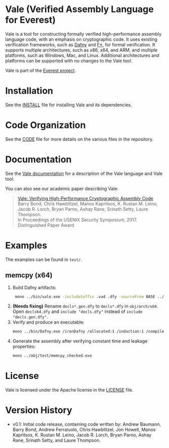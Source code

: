 Vale (Verified Assembly Language for Everest)
=============================================

Vale is a tool for constructing formally verified high-performance assembly language code,
with an emphasis on cryptographic code.
It uses existing verification frameworks,
such as [Dafny](https://github.com/Microsoft/dafny) and [F\*](https://github.com/FStarLang/FStar),
for formal verification.
It supports multiple architectures, such as x86, x64, and ARM, and multiple platforms, such as Windows, Mac, and Linux.
Additional architectures and platforms can be supported with no changes to the Vale tool.

Vale is part of the [Everest project](https://project-everest.github.io).

# Installation

See the [INSTALL](./INSTALL.md) file for installing Vale and its dependencies.

# Code Organization

See the [CODE](./CODE.md) file for more details on the various files in the repository.

# Documentation

See the [Vale documentation](./doc/index.html) for a description of the Vale language and Vale tool.

You can also see our academic paper describing Vale:

> [Vale: Verifying High-Performance Cryptographic Assembly Code](https://project-everest.github.io/assets/vale2017.pdf)  
> Barry Bond, Chris Hawblitzel, Manos Kapritsos, K. Rustan M. Leino, Jacob R. Lorch, Bryan Parno, Ashay Rane, Srinath Setty, Laure Thompson.  
> In Proceedings of the USENIX Security Symposium, 2017.  
> Distinguished Paper Award

# Examples
The examples can be found in `test/`.
## memcpy (x64)
1. Build Dafny artifacts:
   ```bash
    mono ../bin/vale.exe -includeSuffix .vad .dfy -sourceFrom BASE ../src/ -destFrom BASE ../obj/ -in ./memcpy_checked.vad -out ../obj/test/memcpy_checked.dfy
    ```
2. **(Needs fixing)** Rename `decls*.gen.dfy` to `decls*.dfy` in `obj/arch/x64`. Open `decls64.dfy` and `include "decls.dfy"` instead of `include "decls.gen.dfy"`.
2. Verify and produce an executable:
   ```bash
   mono ../bin/Dafny.exe /ironDafny /allocated:1 /induction:1 /compile:1 /timeLimit:30 /errorLimit:1 /errorTrace:0 /trace /noNLarith /z3exe:/usr/bin/z3 ../obj/test/memcpy_checked.dfy 1> ../obj/test/memcpy_checked.dfy.verified.tmp 2>&1
   ```
3. Generate the assembly after verifying constant time and leakage properties:
    ```bash
    mono ../obj/test/memcpy_checked.exe
    ```

# License

Vale is licensed under the Apache license in the [LICENSE](./LICENSE) file.

# Version History
- v0.1:   Initial code release, containing code written by:
Andrew Baumann, Barry Bond, Andrew Ferraiuolo, Chris Hawblitzel,
Jon Howell, Manos Kapritsos, K. Rustan M. Leino, Jacob R. Lorch,
Bryan Parno, Ashay Rane, Srinath Setty, and Laure Thompson.
